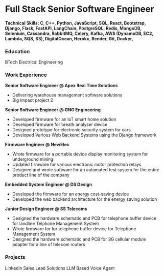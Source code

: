 # Full Stack Senior Software Engineer

#### Technical Skills: C, C++, Python, JavaScript, SQL, React, Bootstrap, Django, Flask, FastAPI, LangChain, PostgreSQL, Redis, MongoDB, Selenium, Cassandra, RabbitMQ, Celery, Kafka, AWS (DynamoDB, EC2, Lambda, SQS, S3), DigitalOcean, Heroku, Render, Git, Docker, 

### Education
BTech Electrical Engineering

### Work Experience
**Senior Software Engineer @ Apex Real Time Solutions**
- Delivering warehouse management software solutions
- Big impact project 2

**Senior Software Engineer @ GNG Engineering**
- Developed firmware for an IoT smart home solution
- Developed firmware for breath analyser device
- Designed prototype for electronic security system for cars
- Developed Various Web Backend Systems using the Django framework

**Firmware Engineer @ NewElec**
- Wrote firmware for a portable device display monitoring system for underground mining
- Updated firmware for various electronic motor protection relays
- Designed and wrote software for an automated test system for the entire product line of the company

**Embedded System Engineer @ DS Design**
- Developed the firmware for an energy cost-saving device
- Developed the web backend architecture for the energy saving solution

**Junior Design Engineer @ SS Telecoms**
- Designed the hardware schematic and PCB for telephone buffer device for landline Telphone Management System
- Wrote firmware for for telephone buffer device for Telephone Management System
- Designed the hardware schematic and PCB for 3G cellular module adapter for a line of telecom routers

### Projects
Linkedin Sales Lead Solutions
LLM Based Voice Agent

